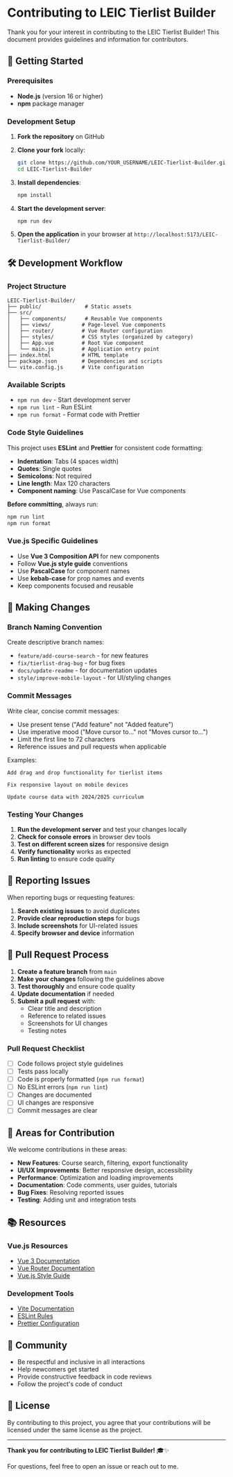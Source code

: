 # Contributing to LEIC Tierlist Builder

Thank you for your interest in contributing to the LEIC Tierlist Builder! This document provides guidelines and information for contributors.

## 🚀 Getting Started

### Prerequisites

- **Node.js** (version 16 or higher)
- **npm** package manager

### Development Setup

1. **Fork the repository** on GitHub
2. **Clone your fork** locally:

   ```bash
   git clone https://github.com/YOUR_USERNAME/LEIC-Tierlist-Builder.git
   cd LEIC-Tierlist-Builder
   ```

3. **Install dependencies**:

   ```bash
   npm install
   ```

4. **Start the development server**:

   ```bash
   npm run dev
   ```

5. **Open the application** in your browser at `http://localhost:5173/LEIC-Tierlist-Builder/`

## 🛠️ Development Workflow

### Project Structure

```plaintext
LEIC-Tierlist-Builder/
├── public/              # Static assets
├── src/
│   ├── components/      # Reusable Vue components
│   ├── views/          # Page-level Vue components
│   ├── router/         # Vue Router configuration
│   ├── styles/         # CSS styles (organized by category)
│   ├── App.vue         # Root Vue component
│   └── main.js         # Application entry point
├── index.html          # HTML template
├── package.json        # Dependencies and scripts
└── vite.config.js      # Vite configuration
```

### Available Scripts

- `npm run dev` - Start development server
- `npm run lint` - Run ESLint
- `npm run format` - Format code with Prettier

### Code Style Guidelines

This project uses **ESLint** and **Prettier** for consistent code formatting:

- **Indentation**: Tabs (4 spaces width)
- **Quotes**: Single quotes
- **Semicolons**: Not required
- **Line length**: Max 120 characters
- **Component naming**: Use PascalCase for Vue components

**Before committing**, always run:

```bash
npm run lint
npm run format
```

### Vue.js Specific Guidelines

- Use **Vue 3 Composition API** for new components
- Follow **Vue.js style guide** conventions
- Use **PascalCase** for component names
- Use **kebab-case** for prop names and events
- Keep components focused and reusable

## 📝 Making Changes

### Branch Naming Convention

Create descriptive branch names:

- `feature/add-course-search` - for new features
- `fix/tierlist-drag-bug` - for bug fixes
- `docs/update-readme` - for documentation updates
- `style/improve-mobile-layout` - for UI/styling changes

### Commit Messages

Write clear, concise commit messages:

- Use present tense ("Add feature" not "Added feature")
- Use imperative mood ("Move cursor to..." not "Moves cursor to...")
- Limit the first line to 72 characters
- Reference issues and pull requests when applicable

Examples:

```plaintext
Add drag and drop functionality for tierlist items

Fix responsive layout on mobile devices

Update course data with 2024/2025 curriculum
```

### Testing Your Changes

1. **Run the development server** and test your changes locally
2. **Check for console errors** in browser dev tools
3. **Test on different screen sizes** for responsive design
4. **Verify functionality** works as expected
5. **Run linting** to ensure code quality

## 🐛 Reporting Issues

When reporting bugs or requesting features:

1. **Search existing issues** to avoid duplicates
2. **Provide clear reproduction steps** for bugs
3. **Include screenshots** for UI-related issues
4. **Specify browser and device** information

## 🔄 Pull Request Process

1. **Create a feature branch** from `main`
2. **Make your changes** following the guidelines above
3. **Test thoroughly** and ensure code quality
4. **Update documentation** if needed
5. **Submit a pull request** with:
   - Clear title and description
   - Reference to related issues
   - Screenshots for UI changes
   - Testing notes

### Pull Request Checklist

- [ ] Code follows project style guidelines
- [ ] Tests pass locally
- [ ] Code is properly formatted (`npm run format`)
- [ ] No ESLint errors (`npm run lint`)
- [ ] Changes are documented
- [ ] UI changes are responsive
- [ ] Commit messages are clear

## 🎯 Areas for Contribution

We welcome contributions in these areas:

- **New Features**: Course search, filtering, export functionality
- **UI/UX Improvements**: Better responsive design, accessibility
- **Performance**: Optimization and loading improvements
- **Documentation**: Code comments, user guides, tutorials
- **Bug Fixes**: Resolving reported issues
- **Testing**: Adding unit and integration tests

## 📚 Resources

### Vue.js Resources

- [Vue 3 Documentation](https://vuejs.org/)
- [Vue Router Documentation](https://router.vuejs.org/)
- [Vue.js Style Guide](https://vuejs.org/style-guide/)

### Development Tools

- [Vite Documentation](https://vitejs.dev/)
- [ESLint Rules](https://eslint.org/docs/rules/)
- [Prettier Configuration](https://prettier.io/docs/en/configuration.html)

## 🤝 Community

- Be respectful and inclusive in all interactions
- Help newcomers get started
- Provide constructive feedback in code reviews
- Follow the project's code of conduct

## 📄 License

By contributing to this project, you agree that your contributions will be licensed under the same license as the project.

---

**Thank you for contributing to LEIC Tierlist Builder!** 🎓✨

For questions, feel free to open an issue or reach out to me.
